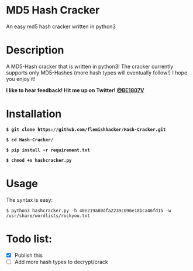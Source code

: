 # MD5 Hash Cracker
An easy md5 hash cracker written in python3

# Description
A MD5-Hash cracker that is written in python3! The cracker currently supports only MD5-Hashes (more hash types will eventually follow!) I hope you enjoy it! 

**I like to hear feedback! Hit me up on Twitter! [@BE1807V](https://twitter.com/be1807v)**


# Installation
**`$ git clone https://github.com/flemishhacker/Hash-Cracker.git`**

**`$ cd Hash-Cracker/`**

**`$ pip install -r requirement.txt`**

**`$ chmod +x hashcracker.py`**

# Usage
The syntax is easy:

`$ python3 hashcracker.py -h 40e219a80dfa2239c096e18bca46fd15 -w /usr/share/wordlists/rockyou.txt`

# Todo list:
- [x] Publish this
- [ ] Add more hash types to decrypt/crack
